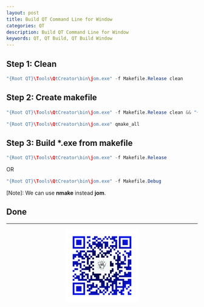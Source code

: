 ```yaml
---
layout: post
title: Build QT Command Line for Window
categories: QT
description: Build QT Command Line for Window
keywords: QT, QT Build, QT Build Window
---
```



## Step 1: Clean
```java
"{Root QT}\Tools\QtCreator\bin\jom.exe" -f Makefile.Release clean
```

## Step 2: Create makefile
```java
"{Root QT}\Tools\QtCreator\bin\jom.exe" -f Makefile.Release clean && "{Root QT}\5.9.3\msvc2015\bin\qmake.exe" "{Root Project}\project_name.pro" -spec win32-msvc
```
```java
"{Root QT}\Tools\QtCreator\bin\jom.exe" qmake_all
```

## Step 3: Build *.exe from makefile
```java
"{Root QT}\Tools\QtCreator\bin\jom.exe" -f Makefile.Release
```
OR
```java
"{Root QT}\Tools\QtCreator\bin\jom.exe" -f Makefile.Debug
```

[Note]: We can use **nmake** instead **jom**.
## Done
---


<div align="center"><img width="192px" height="192px" 
src="/assets/images/qrcode.png"/></div>

[1]: http://doc.qt.io/qtcreator
